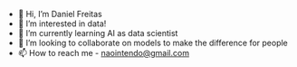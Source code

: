 - 👋 Hi, I’m Daniel Freitas
- 👀 I’m interested in data!
- 🌱 I’m currently learning AI as data scientist
- 💞️ I’m looking to collaborate on models to make the difference for people
- 📫 How to reach me - naointendo@gmail.com

<!---
Naointendo/Naointendo is a ✨ special ✨ repository because its `README.md` (this file) appears on your GitHub profile.
You can click the Preview link to take a look at your changes.
--->
